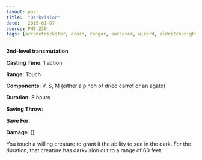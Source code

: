 ```yaml
---
layout: post
title:  "Darkvision"
date:   2015-01-07
source: PHB.230
tags: [arcanetrickster, druid, ranger, sorcerer, wizard, eldritchknight, artificer, level2, transmutation]
---
```


**2nd-level transmutation**

**Casting Time**: 1 action

**Range**: Touch

**Components**: V, S, M (either a pinch of dried carrot or an agate)

**Duration**: 8 hours

**Saving Throw**:

**Save For**:

**Damage**: []

You touch a willing creature to grant it the ability to see in the dark. For the duration, that creature has darkvision out to a range of 60 feet.

